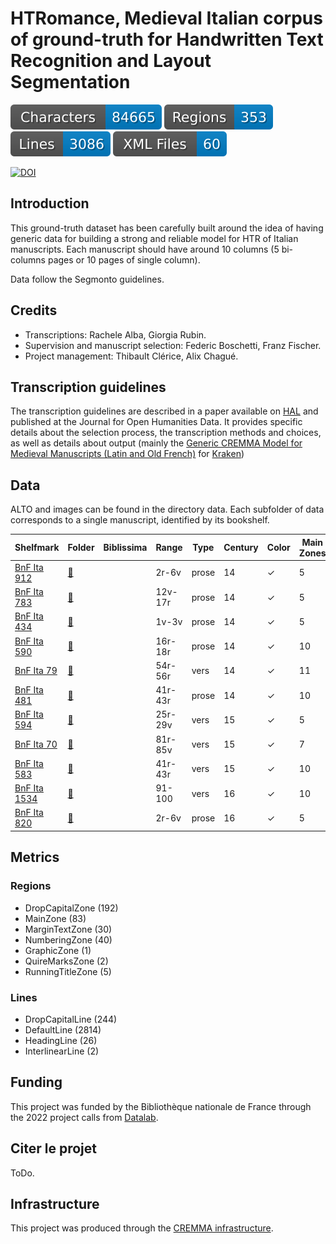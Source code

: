 HTRomance, Medieval Italian corpus of ground-truth for Handwritten Text Recognition and Layout Segmentation
=====================
![characters badge](badges/characters.svg) ![regions badge](badges/regions.svg) ![lines badge](badges/lines.svg) ![files badge](badges/files.svg)

[![DOI](https://zenodo.org/badge/DOI/10.5281/zenodo.8256728.svg)](https://doi.org/10.5281/zenodo.8256728)

<!-- Custom Zone -->

## Introduction

This ground-truth dataset has been carefully built around the idea of having generic data for building a strong and reliable model for HTR of Italian manuscripts. Each manuscript should have around 10 columns (5 bi-columns pages or 10 pages of single column).

Data follow the Segmonto guidelines.

## Credits

- Transcriptions: Rachele Alba, Giorgia Rubin.
- Supervision and manuscript selection: Federic Boschetti, Franz Fischer.
- Project management: Thibault Clérice, Alix Chagué.

<!-- Rien ne doit être modifié manuellement après la balise Start Auto -->

<!-- Start Auto -->

## Transcription guidelines

The transcription guidelines are described in a paper available on [HAL](https://hal-enc.archives-ouvertes.fr/hal-03828353) and published at the Journal for Open Humanities Data. It provides specific details about the selection process, the transcription methods and choices, as well as details about output (mainly the [Generic CREMMA Model for Medieval Manuscripts (Latin and Old French)](https://zenodo.org/record/7234166#.Y7f69afMJhE) for [Kraken](https://kraken.re))

## Data

ALTO and images can be found in the directory data. Each subfolder of data corresponds to a 
single manuscript, identified by its bookshelf.

<!-- BeginTable -->

| Shelfmark                                                        | Folder                                      | Biblissima   | Range   | Type   |   Century | Color   |   Main Zones |   Lines |   Characters | Genre        | Content                            |
|------------------------------------------------------------------|---------------------------------------------|--------------|---------|--------|-----------|---------|--------------|---------|--------------|--------------|------------------------------------|
| [BnF Ita 912](https://gallica.bnf.fr/ark:/12148/btv1b52501692k)  | [🔗](../medieval-italian/data/bnf-ita-912)  |              | 2r-6v   | prose  |        14 | ✓       |            5 |      94 |         1613 | prose        | Cataloghi di prezzi delle merci    |
| [BnF Ita 783](https://gallica.bnf.fr/ark:/12148/btv1b52515037r)  | [🔗](../medieval-italian/data/bnf-ita-783)  |              | 12v-17r | prose  |        14 | ✓       |            5 |     157 |         6398 | prose        | Dandolo, Cronica                   |
| [BnF Ita 434](https://gallica.bnf.fr/ark:/12148/btv1b84363869)   | [🔗](../medieval-italian/data/bnf-ita-434)  |              | 1v-3v   | prose  |        14 | ✓       |            5 |     185 |         8576 | prose        | Marco Polo, Il Milione             |
| [BnF Ita 590](https://gallica.bnf.fr/ark:/12148/btv1b8433319z)   | [🔗](../medieval-italian/data/bnf-ita-590)  |              | 16r-18r | prose  |        14 | ✓       |           10 |     454 |         9377 | poésie+prose | Virgilio, Eneide (volgarizzamento) |
| [BnF Ita 79](https://gallica.bnf.fr/ark:/12148/btv1b52507492w)   | [🔗](../medieval-italian/data/bnf-ita-79)   |              | 54r-56r | vers   |        14 | ✓       |           11 |     423 |        11773 | poésie       | Dante, La divina commedia          |
| [BnF Ita 481](https://gallica.bnf.fr/ark:/12148/btv1b84268148)   | [🔗](../medieval-italian/data/bnf-ita-481)  |              | 41r-43r | prose  |        14 | ✓       |           10 |     512 |        15667 | prose        | Boccaccio, Filocolo                |
| [BnF Ita 594](https://gallica.bnf.fr/ark:/12148/btv1b8433322f)   | [🔗](../medieval-italian/data/bnf-ita-594)  |              | 25r-29v | vers   |        15 | ✓       |            5 |     244 |         5132 | poésie       | El Sinibaldo                       |
| [BnF Ita 70](https://gallica.bnf.fr/ark:/12148/btv1b8426803g)    | [🔗](../medieval-italian/data/bnf-ita-70)   |              | 81r-85v | vers   |        15 | ✓       |            7 |     338 |         7361 | poésie       | Dante, La divina commedia          |
| [BnF Ita 583](https://gallica.bnf.fr/ark:/12148/btv1b84333085)   | [🔗](../medieval-italian/data/bnf-ita-583)  |              | 41r-43r | vers   |        15 | ✓       |           10 |     373 |         9909 | poésie       | Boccaccio, Teseida                 |
| [BnF Ita 1534](https://gallica.bnf.fr/ark:/12148/btv1b52504356m) | [🔗](../medieval-italian/data/bnf-ita-1534) |              | 91-100  | vers   |        16 | ✓       |           10 |     181 |         4179 | poésie       | G.B. Strozzi, Rime                 |
| [BnF Ita 820](https://gallica.bnf.fr/ark:/12148/btv1b52500670h)  | [🔗](../medieval-italian/data/bnf-ita-820)  |              | 2r-6v   | prose  |        16 | ✓       |            5 |     125 |         4680 | prose        | Vita di Cola di Rienzo (et alia)   |

<!-- EndTable -->

## Metrics

<!-- StartMetric -->

### Regions

- DropCapitalZone (192)
- MainZone (83)
- MarginTextZone (30)
- NumberingZone (40)
- GraphicZone (1)
- QuireMarksZone (2)
- RunningTitleZone (5)

### Lines

- DropCapitalLine (244)
- DefaultLine (2814)
- HeadingLine (26)
- InterlinearLine (2)

<!-- EndMetric -->

## Funding

This project was funded by the Bibliothèque nationale de France through the 2022 project calls from
[Datalab](https://www.bnf.fr/fr/bnf-datalab).

## Citer le projet

ToDo.

## Infrastructure

This project was produced through the [CREMMA infrastructure](https://www.dim-map.fr/projets-soutenus/cremma/).

